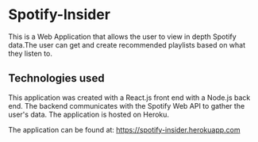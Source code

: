 # Spotify-Insider

This is a Web Application that allows the user to view in depth Spotify data.The user can get and create recommended playlists based on what they listen to.

## Technologies used

This application was created with a React.js front end with a Node.js back end. The backend communicates with the Spotify Web API to gather the user's data. The application is hosted on Heroku.

The application can be found at:
https://spotify-insider.herokuapp.com
